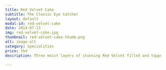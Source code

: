```yaml
---
title: Red Velvet Cake
subtitle: The Classic Eye Catcher
layout: default
modal-id: red-velvet-cake
date: 2014-07-13
img: red-velvet-cake.jpg
thumbnail: red-velvet-cake-thumb.png
alt: image-alt
category: Specialities
price: tbd
description: Three moist layers of stunning Red Velvet filled and topped silky cream cheese icing and finished with melt-in-your-mouth white and dark chocolate shavings and white chocolate drizzle; this cake is sure to be your new favourite.

---
```

